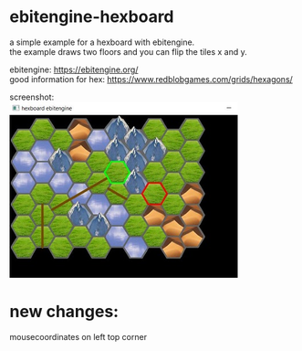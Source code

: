 # ebitengine-hexboard

a simple example for a hexboard with ebitengine.    
the example draws two floors and you can flip the tiles x and y.    

ebitengine: https://ebitengine.org/    
good information for hex: https://www.redblobgames.com/grids/hexagons/    

screenshot:    
![Pic1](screenshotsmall.jpg)


# new changes:     
mousecoordinates on left top corner    

